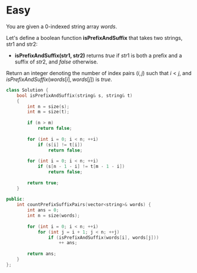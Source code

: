 # Easy

You are given a 0-indexed string array $words$.

Let's define a boolean function __isPrefixAndSuffix__ that takes two strings, str1 and str2:

- __isPrefixAndSuffix(str1, str2)__ returns $true$ if $str1$ is both a prefix and a suffix of $str2$, and $false$ otherwise.

Return an integer denoting the number of index pairs $(i, j)$ such that $i < j$, and $isPrefixAndSuffix(words[i], words[j])$ is $true$.

```cpp
class Solution {
    bool isPrefixAndSuffix(string& s, string& t)
    {
        int n = size(s);
        int m = size(t);
        
        if (n > m)
            return false;
        
        for (int i = 0; i < n; ++i)
            if (s[i] != t[i])
                return false;
        
        for (int i = 0; i < n; ++i)
            if (s[n - 1 - i] != t[m - 1 - i])
                return false;
        
        return true;
    }
    
public:
    int countPrefixSuffixPairs(vector<string>& words) {
        int ans = 0;
        int n = size(words);
        
        for (int i = 0; i < n; ++i)
            for (int j = i + 1; j < n; ++j)
                if (isPrefixAndSuffix(words[i], words[j]))
                    ++ ans;
        
        return ans;
    }
};
```
